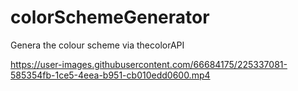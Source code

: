 # colorSchemeGenerator
Genera the colour scheme via thecolorAPI


https://user-images.githubusercontent.com/66684175/225337081-585354fb-1ce5-4eea-b951-cb010edd0600.mp4

